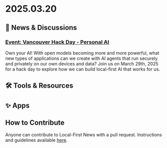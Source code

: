 # 2025.03.20

## 📰 News & Discussions

### [Event: Vancouver Hack Day - Personal AI](https://lu.ma/m24ep4z2)
Own your AI! With open models becoming more and more powerful, what new types of applications can we create with AI agents that run securely and privately on our own devices and data? Join us on March 29th, 2025 for a hack day to explore how we can build local-first AI that works for us.

## 🛠️ Tools & Resources



## ✨ Apps



## How to Contribute
Anyone can contribute to Local-First News with a pull request. Instructions and guidelines available [here](https://github.com/localfirstnews/localfirstnews).
